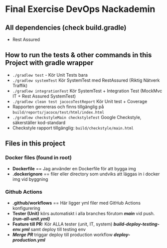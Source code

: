 # Final Exercise DevOps Nackademin

## All dependencies (check build.gradle)
- Rest Assured

## How to run the tests & other commands in this Project with gradle wrapper
- ```./gradlew test``` - Kör Unit Tests bara
- ```./gradlew systemTest``` Kör SystemTest med RestAssured (Riktig Nätverk Traffik)
- ```./gradlew integrationTest``` Kör SystemTest + Integration Test (MockMvc IT + Rest Assured SystemTest)
- ```./gradlew clean test jacocoTestReport``` Kör Unit test + Coverage
- Rapporten genereras och finns tillgänglig på ```build/reports/jacoco/test/html/index.html```
- ```./gradlew checkstyleMain checkstyleTest``` Google Checkstyle, säkerställer kod-standard
- Checkstyle rapport tillgänglig: ```build/checkstyle/main.html```


## Files in this project

### Docker files (found in root)
- **Dockerfile** == Jag använder en Dockerfile för att bygga img
- **.dockerignore** == filer eller directory som undviks att läggas in i docker img vid byggning

### Github Actions
- **.github/workflows** == Här ligger yml filer med GitHub Actions konfigurering
-  **Tester (Unit)** körs automatiskt i alla branches förutom ***main*** vid push. ***(run-all-unit.yml)***
- **Feature till PR:** Kör ALLA tester (unit, IT, system) ***build-deploy-testing-env.yml*** samt deploy till testing env
- ***Merge PR*** triggar deploy till production workflow ***deploy-production.yml***


